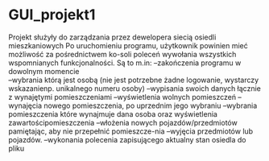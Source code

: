 <h1>GUI_projekt1</h1>
<p>Projekt  służyły do zarządzania przez dewelopera siecią osiedli mieszkaniowych
Po uruchomieniu programu, użytkownik powinien mieć możliwość za pośrednictwem ko-soli poleceń wywołania wszystkich wspomnianych funkcjonalności. Są to m.in:
–zakończenia programu w dowolnym momencie<br>
–wybrania którą jest osobą (nie jest potrzebne żadne logowanie, wystarczy wskazanienp. unikalnego numeru osoby)
–wypisania swoich danych łącznie z wynajętymi pomieszczeniami
–wyświetlenia wolnych pomieszczeń
–wynajęcia nowego pomieszczenia, po uprzednim jego wybraniu
–wybrania pomieszczenia które wynajmuje dana osoba oraz wyświetlenia zawartościpomieszczenia
–włożenia nowych pojazdów/przedmiotów pamiętając, aby nie przepełnić pomieszcze-nia
–wyjęcia przedmiotów lub pojazdów.
–wykonania polecenia zapisującego aktualny stan osiedla do pliku
  </p>
